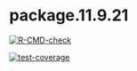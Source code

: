 # package.11.9.21

[![R-CMD-check](https://github.com/biostat625/package.11.9.21/actions/workflows/check-release.yaml/badge.svg)](https://github.com/biostat625/package.11.9.21/actions/workflows/check-release.yaml)

[![test-coverage](https://github.com/biostat625/package.11.9.21/actions/workflows/test-coverage.yaml/badge.svg)](https://github.com/biostat625/package.11.9.21/actions/workflows/test-coverage.yaml)
